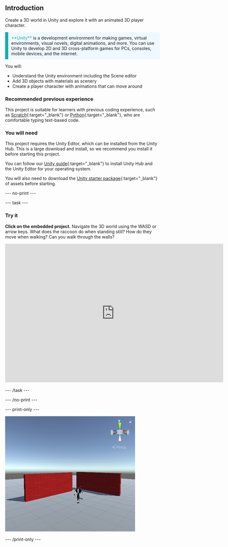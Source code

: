 ## Introduction

Create a 3D world in Unity and explore it with an animated 3D player character. 

<p style="border-left: solid; border-width:10px; border-color: #0faeb0; background-color: aliceblue; padding: 10px;">
<span style="color: #0faeb0">**Unity**</span> is a development environment for making games, virtual environments, visual novels, digital animations, and more. You can use Unity to develop 2D and 3D cross-platform games for PCs, consoles, mobile devices, and the internet.
</p>

You will:
+ Understand the Unity environment including the Scene editor
+ Add 3D objects with materials as scenery
+ Create a player character with animations that can move around

### Recommended previous experience
This project is suitable for learners with previous coding experience, such as [Scratch](https://projects.raspberrypi.org/en/pathways/scratch-intro){:target="_blank"} or [Python](https://projects.raspberrypi.org/en/pathways/python-intro){:target="_blank"}, who are comfortable typing text-based code. 

### You will need
This project requires the Unity Editor, which can be installed from the Unity Hub. This is a large download and install, so we recommend you install it before starting this project.

You can follow our [Unity guide](https://projects.raspberrypi.org/en/projects/unity-guide){:target="_blank"} to install Unity Hub and the Unity Editor for your operating system.

You will also need to download the [Unity starter package](https://rpf.io/p/en/explore-a-3d-world-go){:target="_blank"} of assets before starting. 

--- no-print ---

--- task ---
### Try it

**Click on the embedded project.** Navigate the 3D world using the WASD or arrow keys. What does the raccoon do when standing still? How do they move when walking? Can you walk through the walls?

<iframe allowtransparency="true" width="710" height="450" src="https://explore-a-3d-world-basic.rpfilt.repl.co" frameborder="0"></iframe>

--- /task ---

--- /no-print ---

--- print-only ---

![Completed project.](images/showcase_static.png)

--- /print-only ---
